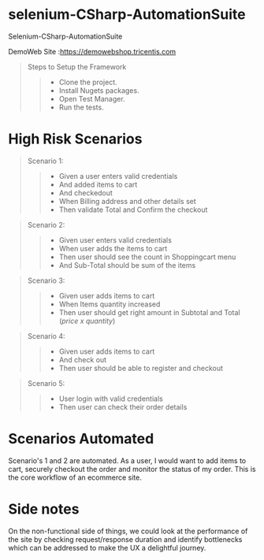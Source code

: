 # selenium-CSharp-AutomationSuite
Selenium-CSharp-AutomationSuite

DemoWeb Site :https://demowebshop.tricentis.com

> Steps to Setup the Framework
>> - Clone the project.
>> - Install Nugets packages.
>> - Open Test Manager.
>> - Run the tests.

# High Risk Scenarios

>Scenario 1:
>> - Given a user enters valid credentials
>> - And added items to cart
>> - And checkedout
>> - When Billing address and other details set
>> - Then validate Total and Confirm the checkout

>Scenario 2:
>> - Given user enters valid credentials
>> - When user adds the items to cart
>> - Then user should see the count in Shoppingcart menu
>> - And Sub-Total should be sum of the items

> Scenario 3:
>> - Given user adds items to cart 
>> - When Items quantity increased 
>> - Then user should get right amount in Subtotal and Total (*price x quantity*)

> Scenario 4:
>> - Given user adds items to cart 
>> - And check out
>> - Then user should be able to register and checkout

> Scenario 5:
>> - User login with valid credentials
>> - Then user can check their order details 

# Scenarios Automated

Scenario's 1 and 2 are automated. As a user, I would want to add items to cart, securely checkout the order and monitor the status of my order. This is the core workflow of an ecommerce site.

# Side notes

On the non-functional side of things, we could look at the performance of the site by checking request/response duration and identify bottlenecks which can be addressed to make the UX a delightful journey.
